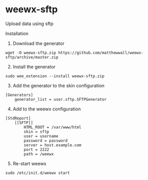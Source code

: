 # weewx-sftp

Upload data using sftp


Installation

1) Download the generator

```
wget -O weewx-sftp.zip https://github.com/matthewwall/weewx-sftp/archive/master.zip
```

2) Install the generator

```
sudo wee_extension --install weewx-sftp.zip
```

3) Add the generator to the skin configuration

```
[Generators]
    generator_list = user.sftp.SFTPGenerator
```

4) Add to the weewx configuration

```
[StdReport]
    [[SFTP]]
        HTML_ROOT = /var/www/html
        skin = sftp
        user = username
        password = password
        server = host.example.com
        port = 2222
        path = /weewx
```

5) Re-start weewx

```
sudo /etc/init.d/weewx start
```
